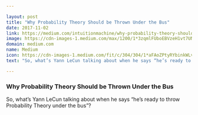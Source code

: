 ```yaml
---

layout: post
title: "Why Probability Theory Should be Thrown Under the Bus"
date: 2017-11-02
link: https://medium.com/intuitionmachine/why-probability-theory-should-be-thrown-under-the-bus-36e5d69a34c9?source=rss------machine_learning-5
image: https://cdn-images-1.medium.com/max/1200/1*3zqmlFUboEBVzeH1vt7UNg.jpeg
domain: medium.com
name: Medium
icon: https://cdn-images-1.medium.com/fit/c/304/304/1*aFAoZPtyRYbinkWLv1tZbw.png
text: "So, what’s Yann LeCun talking about when he says “he’s ready to throw Probability Theory under the bus”?"

---
```


### Why Probability Theory Should be Thrown Under the Bus

So, what’s Yann LeCun talking about when he says “he’s ready to throw Probability Theory under the bus”?